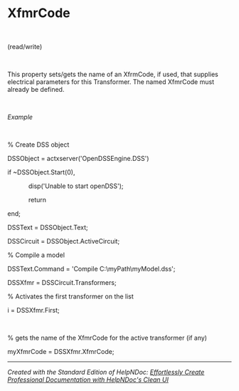 # XfmrCode

&nbsp;

(read/write)

&nbsp;

This property sets/gets the name of an XfrmCode, if used, that supplies electrical parameters for this Transformer. The named XfmrCode must already be defined.

&nbsp;

*Example*

&nbsp;

% Create DSS object

DSSObject = actxserver('OpenDSSEngine.DSS')

if ~DSSObject.Start(0),

&nbsp; &nbsp; &nbsp; &nbsp; &nbsp; &nbsp; disp('Unable to start openDSS');

&nbsp; &nbsp; &nbsp; &nbsp; &nbsp; &nbsp; return

end;

DSSText = DSSObject.Text;

DSSCircuit = DSSObject.ActiveCircuit;

% Compile a model &nbsp; &nbsp;

DSSText.Command = 'Compile C:\\myPath\\myModel.dss';

DSSXfmr = DSSCircuit.Transformers;

% Activates the first transformer on the list

i = DSSXfmr.First;

&nbsp;

% gets the name of the XfmrCode for the active transformer (if any)

myXfmrCode = DSSXfmr.XfmrCode;

***
_Created with the Standard Edition of HelpNDoc: [Effortlessly Create Professional Documentation with HelpNDoc's Clean UI](<https://www.helpndoc.com/feature-tour/stunning-user-interface/>)_

